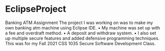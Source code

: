 # EclipseProject
Banking ATM Assignment
The project I was working on was to make my own banking atm
machine using Eclipse IDE.
• My machine was set up with a fee and overdraft method.
• A deposit and withdraw system.
• I also set up multiple secure features and added defensive
programming techniques.
This was for my Fall 2021 CSS 1035 Secure Software Development Class.

